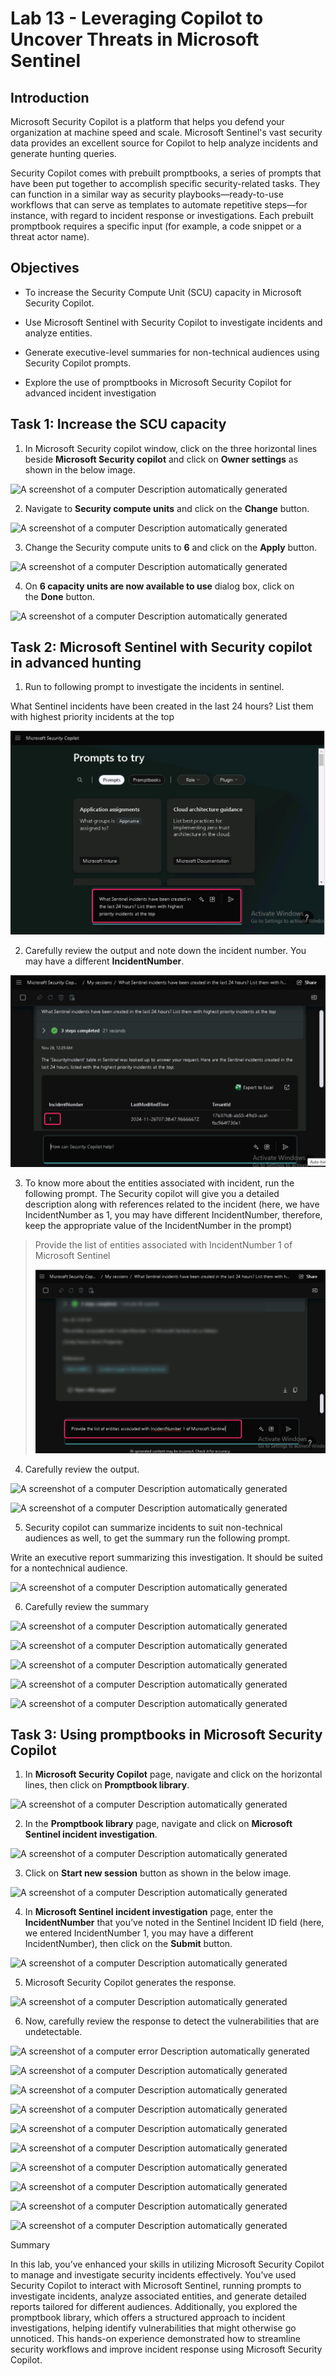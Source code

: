 # Lab 13 - Leveraging Copilot to Uncover Threats in Microsoft Sentinel

## Introduction

Microsoft Security Copilot is a platform that helps you defend your
organization at machine speed and scale. Microsoft Sentinel's vast
security data provides an excellent source for Copilot to help analyze
incidents and generate hunting queries.

Security Copilot comes with prebuilt promptbooks, a series of prompts
that have been put together to accomplish specific security-related
tasks. They can function in a similar way as security
playbooks—ready-to-use workflows that can serve as templates to automate
repetitive steps—for instance, with regard to incident response or
investigations. Each prebuilt promptbook requires a specific input (for
example, a code snippet or a threat actor name).

## Objectives

- To increase the Security Compute Unit (SCU) capacity in Microsoft
  Security Copilot.

- Use Microsoft Sentinel with Security Copilot to investigate incidents
  and analyze entities.

- Generate executive-level summaries for non-technical audiences using
  Security Copilot prompts.

- Explore the use of promptbooks in Microsoft Security Copilot for
  advanced incident investigation

## Task 1: Increase the SCU capacity

1.  In Microsoft Security copilot window, click on the three horizontal
    lines beside **Microsoft Security copilot** and click on **Owner
    settings** as shown in the below image.

![A screenshot of a computer Description automatically
generated](./media/image1.png)

2.  Navigate to **Security compute units** and click on
    the **Change** button.

![A screenshot of a computer Description automatically
generated](./media/image2.png)

3.  Change the Security compute units to **6** and click on
    the **Apply** button.

![A screenshot of a computer Description automatically
generated](./media/image3.png)

4.  On **6 capacity units are now available to use** dialog box, click
    on the **Done** button.

![A screenshot of a computer Description automatically
generated](./media/image4.png)

## Task 2: Microsoft Sentinel with Security copilot in advanced hunting

1.  Run to following prompt to investigate the incidents in sentinel.

What Sentinel incidents have been created in the last 24 hours? List
them with highest priority incidents at the top

![](./media/image5.png)

2.  Carefully review the output and note down the incident number. You
    may have a different **IncidentNumber**.

![](./media/image6.png)

3.  To know more about the entities associated with incident, run the
    following prompt. The Security copilot will give you a detailed
    description along with references related to the incident (here, we
    have IncidentNumber as 1, you may have different IncidentNumber,
    therefore, keep the appropriate value of the IncidentNumber in the
    prompt)

> Provide the list of entities associated with IncidentNumber 1 of
> Microsoft Sentinel
>
> ![](./media/image7.png)

4.  Carefully review the output.

![A screenshot of a computer Description automatically
generated](./media/image8.png)

![A screenshot of a computer Description automatically
generated](./media/image9.png)

5.  Security copilot can summarize incidents to suit non-technical
    audiences as well, to get the summary run the following prompt.

Write an executive report summarizing this investigation. It should be
suited for a nontechnical audience.

![A screenshot of a computer Description automatically
generated](./media/image10.png)

6.  Carefully review the summary

![A screenshot of a computer Description automatically
generated](./media/image11.png)

![A screenshot of a computer Description automatically
generated](./media/image12.png)

![A screenshot of a computer Description automatically
generated](./media/image13.png)

![A screenshot of a computer Description automatically
generated](./media/image14.png)

![A screenshot of a computer Description automatically
generated](./media/image15.png)

## Task 3: Using promptbooks in Microsoft Security Copilot

1.  In **Microsoft Security Copilot** page, navigate and click on the
    horizontal lines, then click on **Promptbook library**.

![A screenshot of a computer Description automatically
generated](./media/image16.png)

2.  In the **Promptbook library** page, navigate and click on
    **Microsoft Sentinel incident investigation**.

![A screenshot of a computer Description automatically
generated](./media/image17.png)

3.  Click on **Start new session** button as shown in the below image.

![A screenshot of a computer Description automatically
generated](./media/image18.png)

4.  In **Microsoft Sentinel incident investigation** page, enter the
    **IncidentNumber** that you’ve noted in the Sentinel Incident ID
    field (here, we entered IncidentNumber 1, you may have a different
    IncidentNumber), then click on the **Submit** button.

![A screenshot of a computer Description automatically
generated](./media/image19.png)

5.  Microsoft Security Copilot generates the response.

![A screenshot of a computer Description automatically
generated](./media/image20.png)

6.  Now, carefully review the response to detect the vulnerabilities
    that are undetectable.

![A screenshot of a computer error Description automatically
generated](./media/image21.png)

![A screenshot of a computer Description automatically
generated](./media/image22.png)

![A screenshot of a computer Description automatically
generated](./media/image23.png)

![A screenshot of a computer Description automatically
generated](./media/image24.png)

![A screenshot of a computer Description automatically
generated](./media/image25.png)

![A screenshot of a computer Description automatically
generated](./media/image26.png)

![A screenshot of a computer Description automatically
generated](./media/image27.png)

![A screenshot of a computer Description automatically
generated](./media/image28.png)

![A screenshot of a computer Description automatically
generated](./media/image29.png)

![A screenshot of a computer Description automatically
generated](./media/image30.png)

Summary

In this lab, you’ve enhanced your skills in utilizing Microsoft Security
Copilot to manage and investigate security incidents effectively. You’ve
used Security Copilot to interact with Microsoft Sentinel, running
prompts to investigate incidents, analyze associated entities, and
generate detailed reports tailored for different audiences.
Additionally, you explored the promptbook library, which offers a
structured approach to incident investigations, helping identify
vulnerabilities that might otherwise go unnoticed. This hands-on
experience demonstrated how to streamline security workflows and improve
incident response using Microsoft Security Copilot.
